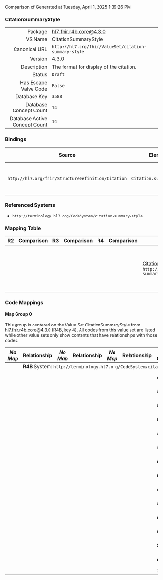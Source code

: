 Comparison of 
Generated at Tuesday, April 1, 2025 1:39:26 PM

### CitationSummaryStyle

|      |     |
| ---: | --- |
| Package | hl7.fhir.r4b.core@4.3.0 |
| VS Name | CitationSummaryStyle |
| Canonical URL | `http://hl7.org/fhir/ValueSet/citation-summary-style` |
| Version | 4.3.0 |
| Description | The format for display of the citation. |
| Status | `Draft` |
| Has Escape Valve Code | `False` |
| Database Key | `3588` |
| Database Concept Count | `14` |
| Database Active Concept Count | `14` |
### Bindings

| Source | Element | Binding | Strength | Element Short |
| ------ | ------- | ------- | -------- | ------------- |
| `http://hl7.org/fhir/StructureDefinition/Citation` | `Citation.summary.style` | `http://hl7.org/fhir/ValueSet/citation-summary-style` | `Extensible` | Format for display of the citation |

### Referenced Systems

* `http://terminology.hl7.org/CodeSystem/citation-summary-style`
### Mapping Table

| R2 | Comparison | R3 | Comparison | R4 | Comparison | R4B | Comparison | R5
| --- | --- | --- | --- | --- | --- | --- | --- | ---
| | | | | | | [CitationSummaryStyle](/docs/R4B/ValueSets/CitationSummaryStyle.md)<br/> `http://hl7.org/fhir/ValueSet/citation-summary-style\|4.3.0` | →→→→→→→<br/>``<br/>- DBKey: `845`<br/>- Reviewed: `n/a`<br/>- By: `n/a`<br/>→→→→→→→<hr/>←←←←←←←<br/>``<br/>- DBKey: `1106`<br/>- Reviewed: `n/a`<br/>- By: `n/a`<br/>←←←←←←←| [CitationSummaryStyle](/docs/R5/ValueSets/CitationSummaryStyle.md)<br/> `http://hl7.org/fhir/ValueSet/citation-summary-style\|5.0.0` 

### Code Mappings


#### Map Group 0

This group is centered on the Value Set CitationSummaryStyle from hl7.fhir.r4b.core@4.3.0 (R4B, key 4).
All codes from this value set are listed while other value sets only show contents that have relationships with those codes.

| *No Map* | Relationship | *No Map* | Relationship | *No Map* | Relationship | R4B CitationSummaryStyle| Relationship | [R5 CitationSummaryStyle](/docs/R5/ValueSets/CitationSummaryStyle.md)
| --- | --- | --- | --- | --- | --- | --- | --- | ---
| <td colspan="8">**R4B** System: `http://terminology.hl7.org/CodeSystem/citation-summary-style`
| | | | | | | **`vancouver`**| _Equivalent_ <br/>(7880/10185)| `vancouver`
| | | | | | | **`ama11`**| _Equivalent_ <br/>(7884/10189)| `ama11`
| | | | | | | **`apa7`**| _Equivalent_ <br/>(7875/10180)| `apa7`
| | | | | | | **`apa6`**| _Equivalent_ <br/>(7876/10181)| `apa6`
| | | | | | | **`asa6`**| _Equivalent_ <br/>(7878/10183)| `asa6`
| | | | | | | **`mla8`**| _Equivalent_ <br/>(7873/10178)| `mla8`
| | | | | | | **`cochrane`**| _Equivalent_ <br/>(7882/10187)| `cochrane`
| | | | | | | **`elsevier-harvard`**| _Equivalent_ <br/>(7883/10188)| `elsevier-harvard`
| | | | | | | **`nature`**| _Equivalent_ <br/>(7874/10179)| `nature`
| | | | | | | **`acs`**| _Equivalent_ <br/>(7881/10186)| `acs`
| | | | | | | **`chicago-a-17`**| _Equivalent_ <br/>(7871/10176)| `chicago-a-17`
| | | | | | | **`chicago-b-17`**| _Equivalent_ <br/>(7872/10177)| `chicago-b-17`
| | | | | | | **`ieee`**| _Equivalent_ <br/>(7879/10184)| `ieee`
| | | | | | | **`comppub`**| _Equivalent_ <br/>(7877/10182)| `comppub`
| | | | | | | *14 of 14 codes used* | | *14 of 14 codes used* 

